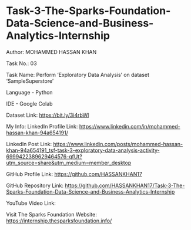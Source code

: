 # Task-3-The-Sparks-Foundation-Data-Science-and-Business-Analytics-Internship

Author: MOHAMMED HASSAN KHAN

Task No.: 03

Task Name: Perform ‘Exploratory Data Analysis’ on dataset ‘SampleSuperstore’

Language - Python

IDE - Google Colab

Dataset Link: https://bit.ly/3i4rbWl

My Info: LinkedIn Profile Link: https://www.linkedin.com/in/mohammed-hassan-khan-94a654191/

LinkedIn Post Link: https://www.linkedin.com/posts/mohammed-hassan-khan-94a654191_tsf-task-3-exploratory-data-analysis-activity-6999422389629464576-qfUt?utm_source=share&utm_medium=member_desktop

GitHub Profile Link: https://github.com/HASSANKHAN17

GitHub Repository Link: https://github.com/HASSANKHAN17/Task-3-The-Sparks-Foundation-Data-Science-and-Business-Analytics-Internship

YouTube Video Link: 

Visit The Sparks Foundation Website: https://internship.thesparksfoundation.info/
